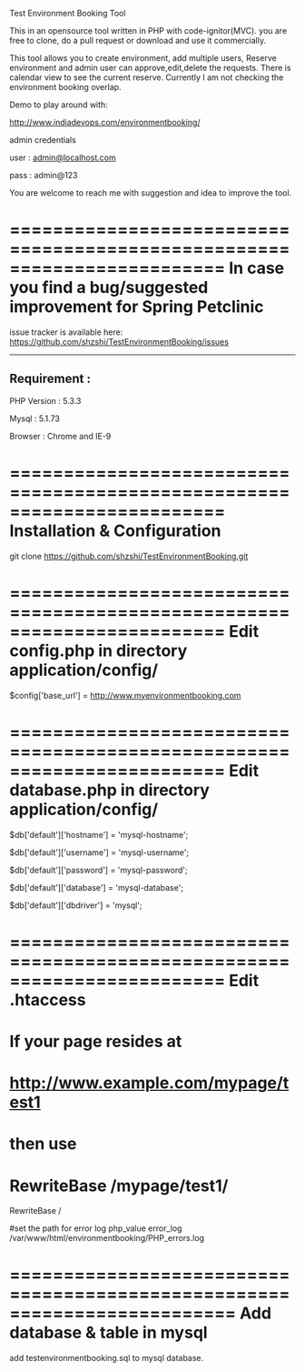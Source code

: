 Test Environment Booking Tool 

This in an opensource tool written in PHP with code-ignitor(MVC). you are free to clone, do a pull request or download and use it commercially. 

This tool allows you to create environment, add multiple users, Reserve environment and admin user can approve,edit,delete the requests. 
There is calendar view to see the current reserve. Currently I am not checking the environment booking overlap. 

Demo to play around with:
 
http://www.indiadevops.com/environmentbooking/

admin credentials 

user : admin@localhost.com

pass : admin@123 

You are welcome to reach me with suggestion and idea to improve the tool. 

========================================================================
In case you find a bug/suggested improvement for Spring Petclinic
========================================================================
issue tracker is available here: https://github.com/shzshi/TestEnvironmentBooking/issues


--------------------------------------------------------------------------------
Requirement : 
--------------------------------------------------------------------------------
PHP Version : 5.3.3
 
Mysql : 5.1.73 

Browser : Chrome and IE-9 

========================================================================
Installation & Configuration
========================================================================

git clone https://github.com/shzshi/TestEnvironmentBooking.git

========================================================================
Edit config.php in directory application/config/
========================================================================  
$config['base_url'] = http://www.myenvironmentbooking.com

========================================================================
Edit database.php in directory application/config/
========================================================================
$db['default']['hostname'] = 'mysql-hostname';

$db['default']['username'] = 'mysql-username';

$db['default']['password'] = 'mysql-password';

$db['default']['database'] = 'mysql-database';

$db['default']['dbdriver'] = 'mysql';

========================================================================
Edit .htaccess
========================================================================
# If your page resides at
#  http://www.example.com/mypage/test1
# then use
# RewriteBase /mypage/test1/
  
RewriteBase /

#set the path for error log
php_value error_log  /var/www/html/environmentbooking/PHP_errors.log

=========================================================================
Add database & table in mysql 
=========================================================================
add testenvironmentbooking.sql to mysql database.